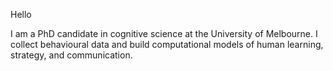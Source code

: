 Hello 

I am a PhD candidate in cognitive science at the University of Melbourne. I collect behavioural data and build computational models of human learning, strategy, and communication.

<!---
merrickgiles/merrickgiles is a ✨ special ✨ repository because its `README.md` (this file) appears on your GitHub profile.
You can click the Preview link to take a look at your changes.
--->
